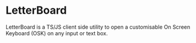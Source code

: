 # LetterBoard
LetterBoard is a TS/JS client side utility to open a customisable On Screen Keyboard (OSK) on any input or text box.
